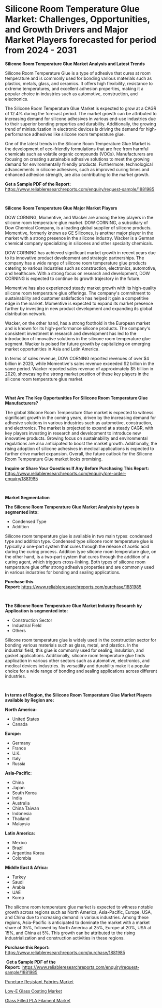 <p><h1>Silicone Room Temperature Glue Market: Challenges, Opportunities, and Growth Drivers and Major Market Players forecasted for period from 2024 - 2031</h1></p><p><strong>Silicone Room Temperature Glue Market Analysis and Latest Trends</strong></p>
<p><p>Silicone Room Temperature Glue is a type of adhesive that cures at room temperature and is commonly used for bonding various materials such as plastics, metals, glass, and ceramics. It offers high flexibility, resistance to extreme temperatures, and excellent adhesion properties, making it a popular choice in industries such as automotive, construction, and electronics.</p><p>The Silicone Room Temperature Glue Market is expected to grow at a CAGR of 12.4% during the forecast period. The market growth can be attributed to increasing demand for silicone adhesives in various end-use industries due to their superior bonding properties and durability. Additionally, the growing trend of miniaturization in electronic devices is driving the demand for high-performance adhesives like silicone room temperature glue.</p><p>One of the latest trends in the Silicone Room Temperature Glue Market is the development of eco-friendly formulations that are free from harmful chemicals such as volatile organic compounds (VOCs). Manufacturers are focusing on creating sustainable adhesive solutions to meet the growing demand for environmentally friendly products. Furthermore, technological advancements in silicone adhesives, such as improved curing times and enhanced adhesion strength, are also contributing to the market growth.</p></p>
<p><strong>Get a Sample PDF of the Report:&nbsp;</strong> <a href="https://www.reliableresearchreports.com/enquiry/request-sample/1881985">https://www.reliableresearchreports.com/enquiry/request-sample/1881985</a></p>
<p>&nbsp;</p>
<p><strong>Silicone Room Temperature Glue Major Market Players</strong></p>
<p><p>DOW CORNING, Momentive, and Wacker are among the key players in the silicone room temperature glue market. DOW CORNING, a subsidiary of Dow Chemical Company, is a leading global supplier of silicone products. Momentive, formerly known as GE Silicones, is another major player in the market with a strong presence in the silicone industry. Wacker is a German chemical company specializing in silicones and other specialty chemicals.</p><p>DOW CORNING has achieved significant market growth in recent years due to its innovative product development and strategic partnerships. The company has a wide range of silicone room temperature glue products catering to various industries such as construction, electronics, automotive, and healthcare. With a strong focus on research and development, DOW CORNING is expected to continue its growth trajectory in the future.</p><p>Momentive has also experienced steady market growth with its high-quality silicone room temperature glue offerings. The company's commitment to sustainability and customer satisfaction has helped it gain a competitive edge in the market. Momentive is expected to expand its market presence further by investing in new product development and expanding its global distribution network.</p><p>Wacker, on the other hand, has a strong foothold in the European market and is known for its high-performance silicone products. The company's consistent investment in research and development has led to the introduction of innovative solutions in the silicone room temperature glue segment. Wacker is poised for future growth by capitalizing on emerging market opportunities in Asia and Latin America.</p><p>In terms of sales revenue, DOW CORNING reported revenues of over $4 billion in 2020, while Momentive's sales revenue exceeded $2 billion in the same period. Wacker reported sales revenue of approximately $5 billion in 2020, showcasing the strong market position of these key players in the silicone room temperature glue market.</p></p>
<p>&nbsp;</p>
<p><strong>What Are The Key Opportunities For Silicone Room Temperature Glue Manufacturers?</strong></p>
<p><p>The global Silicone Room Temperature Glue market is expected to witness significant growth in the coming years, driven by the increasing demand for adhesive solutions in various industries such as automotive, construction, and electronics. The market is projected to expand at a steady CAGR, with key players investing in research and development to introduce new innovative products. Growing focus on sustainability and environmental regulations are also anticipated to boost the market growth. Additionally, the rising adoption of silicone adhesives in medical applications is expected to further drive market expansion. Overall, the future outlook for the Silicone Room Temperature Glue market looks promising.</p></p>
<p><strong>Inquire or Share Your Questions If Any Before Purchasing This Report:</strong> <a href="https://www.reliableresearchreports.com/enquiry/pre-order-enquiry/1881985">https://www.reliableresearchreports.com/enquiry/pre-order-enquiry/1881985</a></p>
<p>&nbsp;</p>
<p><strong>Market Segmentation</strong></p>
<p><strong>The Silicone Room Temperature Glue Market Analysis by types is segmented into:</strong></p>
<p><ul><li>Condensed Type</li><li>Addition</li></ul></p>
<p><p>Silicone room temperature glue is available in two main types: condensed type and addition type. Condensed type silicone room temperature glue is typically a one-part system that cures through the release of acetic acid during the curing process. Addition type silicone room temperature glue, on the other hand, is a two-part system that cures through the addition of a curing agent, which triggers cross-linking. Both types of silicone room temperature glue offer strong adhesive properties and are commonly used in various industries for bonding and sealing applications.</p></p>
<p><strong>Purchase this Report:&nbsp;</strong><a href="https://www.reliableresearchreports.com/purchase/1881985">https://www.reliableresearchreports.com/purchase/1881985</a></p>
<p>&nbsp;</p>
<p><strong>The Silicone Room Temperature Glue Market Industry Research by Application is segmented into:</strong></p>
<p><ul><li>Construction Sector</li><li>Industrial Field</li><li>Others</li></ul></p>
<p><p>Silicone room temperature glue is widely used in the construction sector for bonding various materials such as glass, metal, and plastics. In the industrial field, this glue is commonly used for sealing, insulation, and gasket applications. Additionally, silicone room temperature glue finds application in various other sectors such as automotive, electronics, and medical devices industries. Its versatility and durability make it a popular choice for a wide range of bonding and sealing applications across different industries.</p></p>
<p>&nbsp;</p>
<p><strong>In terms of Region, the Silicone Room Temperature Glue Market Players available by Region are:</strong></p>
<p>
    <p> <strong> North America: </strong>
        <ul>
            <li>United States</li>
            <li>Canada</li>
        </ul>
        </p> 
    <p> <strong> Europe: </strong>
        <ul>
            <li>Germany</li>
            <li>France</li>
            <li>U.K.</li>
            <li>Italy</li>
            <li>Russia</li>
        </ul>
        </p> 
    <p> <strong> Asia-Pacific: </strong>
        <ul>
            <li>China</li>
            <li>Japan</li>
            <li>South Korea</li>
            <li>India</li>
            <li>Australia</li>
            <li>China Taiwan</li>
            <li>Indonesia</li>
            <li>Thailand</li>
            <li>Malaysia</li>
        </ul>
        </p> 
    <p> <strong> Latin America: </strong>
        <ul>
            <li>Mexico</li>
            <li>Brazil</li>
            <li>Argentina Korea</li>
            <li>Colombia</li>
        </ul>
        </p> 
    <p> <strong> Middle East & Africa: </strong>
        <ul>
            <li>Turkey</li>
            <li>Saudi</li>
            <li>Arabia</li>
            <li>UAE</li>
            <li>Korea</li>
        </ul>
    </p>
    </p>
<p><p>The silicone room temperature glue market is expected to witness notable growth across regions such as North America, Asia-Pacific, Europe, USA, and China due to increasing demand in various industries. Among these regions, Asia-Pacific is anticipated to dominate the market with a market share of 35%, followed by North America at 25%, Europe at 20%, USA at 15%, and China at 5%. This growth can be attributed to the rising industrialization and construction activities in these regions.</p></p>
<p><strong>Purchase this Report: </strong><a href="https://www.reliableresearchreports.com/purchase/1881985">https://www.reliableresearchreports.com/purchase/1881985</a></p>
<p>&nbsp;<strong>Get a Sample PDF of the Report:&nbsp;&nbsp;</strong><a href="https://www.reliableresearchreports.com/enquiry/request-sample/1881985">https://www.reliableresearchreports.com/enquiry/request-sample/1881985</a></p>
<p><strong></strong></p>
<p><p><a href="https://github.com/Sinjinluong3e0awx2m195k76/Market-Research-Report-List-1/blob/main/puncture-resistant-fabrics-market.md">Puncture Resistant Fabrics Market</a></p><p><a href="https://github.com/beatblasta/Market-Research-Report-List-2/blob/main/low-e-glass-coating-market.md">Low-E Glass Coating Market</a></p><p><a href="https://github.com/shotows/Market-Research-Report-List-1/blob/main/glass-filled-pla-filament-market.md">Glass Filled PLA Filament Market</a></p></p>